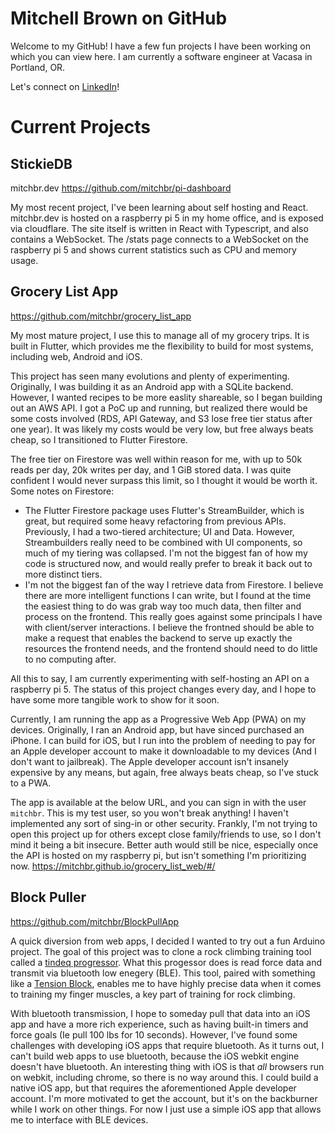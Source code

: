 # Mitchell Brown on GitHub
Welcome to my GitHub! I have a few fun projects I have been working on which you can view here. I am currently a software engineer at Vacasa in Portland, OR.

Let's connect on [LinkedIn](https://www.linkedin.com/in/mitchbr/)!

# Current Projects
## StickieDB
mitchbr.dev
https://github.com/mitchbr/pi-dashboard

My most recent project, I've been learning about self hosting and React. mitchbr.dev is hosted on a raspberry pi 5 in my home office, and is exposed via cloudflare. The site itself is written in React with Typescript, and also contains a WebSocket. The /stats page connects to a WebSocket on the raspberry pi 5 and shows current statistics such as CPU and memory usage.

## Grocery List App
https://github.com/mitchbr/grocery_list_app

My most mature project, I use this to manage all of my grocery trips. It is built in Flutter, which provides me the flexibility to build for most systems, including web, Android and iOS. 

This project has seen many evolutions and plenty of experimenting. Originally, I was building it as an Android app with a SQLite backend. However, I wanted recipes to be more easlity shareable, so I began building out an AWS API. I got a PoC up and running, but realized there would be some costs involved (RDS, API Gateway, and S3 lose free tier status after one year). It was likely my costs would be very low, but free always beats cheap, so I transitioned to Flutter Firestore. 

The free tier on Firestore was well within reason for me, with up to 50k reads per day, 20k writes per day, and 1 GiB stored data. I was quite confident I would never surpass this limit, so I thought it would be worth it. Some notes on Firestore:
- The Flutter Firestore package uses Flutter's StreamBuilder, which is great, but required some heavy refactoring from previous APIs. Previously, I had a two-tiered architecture; UI and Data. However, Streambuilders really need to be combined with UI components, so much of my tiering was collapsed. I'm not the biggest fan of how my code is structured now, and would really prefer to break it back out to more distinct tiers.
- I'm not the biggest fan of the way I retrieve data from Firestore. I believe there are more intelligent functions I can write, but I found at the time the easiest thing to do was grab way too much data, then filter and process on the frontend. This really goes against some principals I have with client/server interactions. I believe the frontned should be able to make a request that enables the backend to serve up exactly the resources the frontend needs, and the frontend should need to do little to no computing after.

All this to say, I am currently experimenting with self-hosting an API on a raspberry pi 5. The status of this project changes every day, and I hope to have some more tangible work to show for it soon.

Currently, I am running the app as a Progressive Web App (PWA) on my devices. Originally, I ran an Android app, but have sinced purchased an iPhone. I can build for iOS, but I run into the problem of needing to pay for an Apple developer account to make it downloadable to my devices (And I don't want to jailbreak). The Apple developer account isn't insanely expensive by any means, but again, free always beats cheap, so I've stuck to a PWA.

The app is available at the below URL, and you can sign in with the user `mitchbr`. This is my test user, so you won't break anything! I haven't implemented any sort of sing-in or other security. Frankly, I'm not trying to open this project up for others except close family/friends to use, so I don't mind it being a bit insecure. Better auth would still be nice, especially once the API is hosted on my raspberry pi, but isn't something I'm prioritizing now.
https://mitchbr.github.io/grocery_list_web/#/

## Block Puller
https://github.com/mitchbr/BlockPullApp

A quick diversion from web apps, I decided I wanted to try out a fun Arduino project. The goal of this project was to clone a rock climbing training tool called a [tindeq progressor](https://tindeq.com/product/progressor/). What this progessor does is read force data and transmit via bluetooth low enegery (BLE). This tool, paired with something like a [Tension Block](https://tensionclimbing.com/product/the-block-2/), enables me to have highly precise data when it comes to training my finger muscles, a key part of training for rock climbing.

With bluetooth transmission, I hope to someday pull that data into an iOS app and have a more rich experience, such as having built-in timers and force goals (Ie pull 100 lbs for 10 seconds). However, I've found some challenges with developing iOS apps that require bluetooth. As it turns out, I can't build web apps to use bluetooth, because the iOS webkit engine doesn't have bluetooth. An interesting thing with iOS is that _all_ browsers run on webkit, including chrome, so there is no way around this. I could build a native iOS app, but that requires the aforementioned Apple developer account. I'm more motivated to get the account, but it's on the backburner while I work on other things. For now I just use a simple iOS app that allows me to interface with BLE devices.
